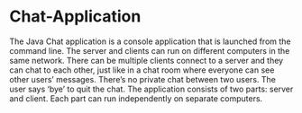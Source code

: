 # Chat-Application

The Java Chat application is a console application that is launched from the command line. The server and clients can run on different computers in the same network. There can be multiple clients connect to a server and they can chat to each other, just like in a chat room where everyone can see other users’ messages. There’s no private chat between two users. The user says ‘bye’ to quit the chat. The application consists of two parts: server and client. Each part can run independently on separate computers.
